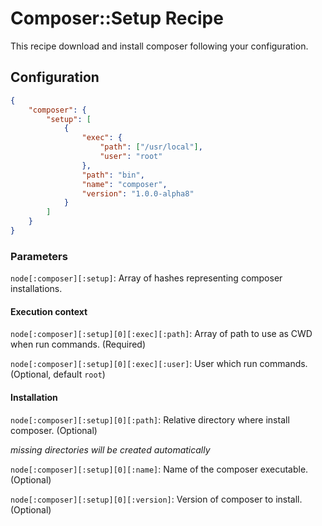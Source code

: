 # Composer::Setup Recipe

This recipe download and install composer following your configuration.

## Configuration

```json
{
    "composer": {
        "setup": [
            {
                "exec": {
                    "path": ["/usr/local"],
                    "user": "root"
                },
                "path": "bin",
                "name": "composer",
                "version": "1.0.0-alpha8"
            }
        ]
    }
}
```

### Parameters

`node[:composer][:setup]`: Array of hashes representing composer installations.

#### Execution context

`node[:composer][:setup][0][:exec][:path]`: Array of path to use as CWD when run commands. (Required)

`node[:composer][:setup][0][:exec][:user]`: User which run commands. (Optional, default `root`)

#### Installation

`node[:composer][:setup][0][:path]`: Relative directory where install composer. (Optional)

*missing directories will be created automatically*

`node[:composer][:setup][0][:name]`: Name of the composer executable. (Optional)

`node[:composer][:setup][0][:version]`: Version of composer to install. (Optional)